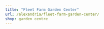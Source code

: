 ```yaml
---
title: "Fleet Farm Garden Center"
url: /alexandria/fleet-farm-garden-center/
shop: garden centre
---
```

